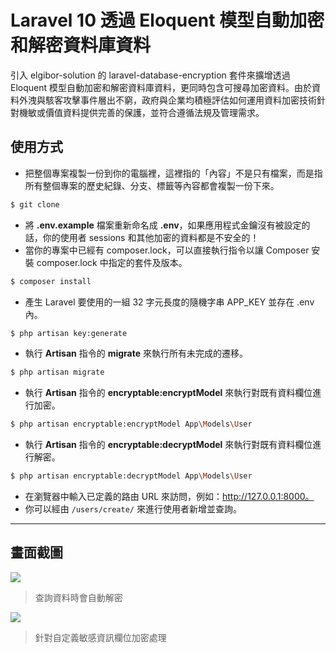 # Laravel 10 透過 Eloquent 模型自動加密和解密資料庫資料

引入 elgibor-solution 的 laravel-database-encryption 套件來擴增透過 Eloquent 模型自動加密和解密資料庫資料，更同時包含可搜尋加密資料。由於資料外洩與駭客攻擊事件層出不窮，政府與企業均積極評估如何運用資料加密技術針對機敏或價值資料提供完善的保護，並符合遵循法規及管理需求。

## 使用方式
- 把整個專案複製一份到你的電腦裡，這裡指的「內容」不是只有檔案，而是指所有整個專案的歷史紀錄、分支、標籤等內容都會複製一份下來。
```sh
$ git clone
```
- 將 __.env.example__ 檔案重新命名成 __.env__，如果應用程式金鑰沒有被設定的話，你的使用者 sessions 和其他加密的資料都是不安全的！
- 當你的專案中已經有 composer.lock，可以直接執行指令以讓 Composer 安裝 composer.lock 中指定的套件及版本。
```sh
$ composer install
```
- 產生 Laravel 要使用的一組 32 字元長度的隨機字串 APP_KEY 並存在 .env 內。
```sh
$ php artisan key:generate
```
- 執行 __Artisan__ 指令的 __migrate__ 來執行所有未完成的遷移。
```sh
$ php artisan migrate
```
- 執行 __Artisan__ 指令的 __encryptable:encryptModel__ 來執行對既有資料欄位進行加密。
```sh
$ php artisan encryptable:encryptModel App\Models\User
```
- 執行 __Artisan__ 指令的 __encryptable:decryptModel__ 來執行對既有資料欄位進行解密。
```sh
$ php artisan encryptable:decryptModel App\Models\User
```
- 在瀏覽器中輸入已定義的路由 URL 來訪問，例如：http://127.0.0.1:8000。
- 你可以經由 `/users/create/` 來進行使用者新增並查詢。

----

## 畫面截圖
![](https://i.imgur.com/iZl0dZB.png)
> 查詢資料時會自動解密

![](https://i.imgur.com/jP0mYXl.png)
> 針對自定義敏感資訊欄位加密處理